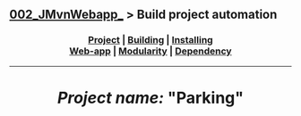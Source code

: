 ## [002_JMvnWebapp_][DescPrj] > **Build project automation**

### <p align=center>[Project][DescPrj] | [Building][AutoBld] | [Installing][AutoInst] <br/> [Web-app][WebBld] | [Modularity][Module] | [Dependency][DepMng]</p>

<!--
* [Project description][DescPrj]
* [Project build automation][AutoBld]
* [Project setup automation][AutoInst]
* [Web application building][WebBld]
* [Project modularity][Module]
* [Dependency management][DepMng]
-->

[DescPrj]:  ../../README.md
[AutoBld]:  Maven_BuildAutomation.md
[AutoInst]: Maven_SetupAutomation.md
[WebBld]:   Maven_WebApplication.md
[Module]:   Maven_ModularityProject.md
[DepMng]:   Maven_DependencyManagement.md

---
<!-- ---------------------------------- * Navigation * ---------------------------------- -->

# <p align=center><i>Project name:</i> "<b>Parking</b>"</p>